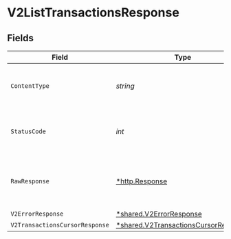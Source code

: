 # V2ListTransactionsResponse


## Fields

| Field                                                                                       | Type                                                                                        | Required                                                                                    | Description                                                                                 |
| ------------------------------------------------------------------------------------------- | ------------------------------------------------------------------------------------------- | ------------------------------------------------------------------------------------------- | ------------------------------------------------------------------------------------------- |
| `ContentType`                                                                               | *string*                                                                                    | :heavy_check_mark:                                                                          | HTTP response content type for this operation                                               |
| `StatusCode`                                                                                | *int*                                                                                       | :heavy_check_mark:                                                                          | HTTP response status code for this operation                                                |
| `RawResponse`                                                                               | [*http.Response](https://pkg.go.dev/net/http#Response)                                      | :heavy_minus_sign:                                                                          | Raw HTTP response; suitable for custom response parsing                                     |
| `V2ErrorResponse`                                                                           | [*shared.V2ErrorResponse](../../models/shared/v2errorresponse.md)                           | :heavy_minus_sign:                                                                          | Error                                                                                       |
| `V2TransactionsCursorResponse`                                                              | [*shared.V2TransactionsCursorResponse](../../models/shared/v2transactionscursorresponse.md) | :heavy_minus_sign:                                                                          | OK                                                                                          |